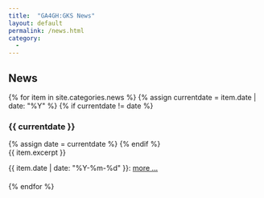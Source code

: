 ```yaml
---
title:  "GA4GH:GKS News"
layout: default
permalink: /news.html
category:
  -
---
```


## News

{% for item in site.categories.news %}
  {% assign currentdate = item.date | date: "%Y" %}
  {% if currentdate != date %}
<h3 id="y{{item.date | date: "%Y"}}">{{ currentdate }}</h3>
   {% assign date = currentdate %}
  {% endif %}
<div class="excerpt" style="margin-bottom: 20px;">
{{ item.excerpt }}
<p>{{ item.date | date: "%Y-%m-%d" }}: <a href="{{ item.url | relative_url }}">more ...</a></p>
</div>
{% endfor %}
